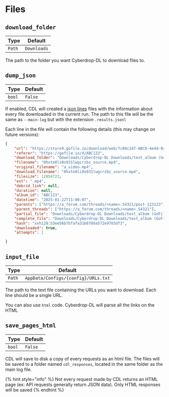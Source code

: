 # Files

## `download_folder`

| Type   | Default     |
| ------ | ----------- |
| `Path` | `Downloads` |

The path to the folder you want Cyberdrop-DL to download files to.

## `dump_json`

| Type   | Default |
| ------ | ------- |
| `bool` | `False` |

If enabled, CDL will created a [json lines](https://jsonlines.org/) files with the information about every file downloaded in the current run. The path to this file will be the same as `--main-log` but with the extension `.results.jsonl`

Each line in the file will contain the following details (this may change on future versions):

```json
{
    "url": "https://store9.gofile.io/download/web/7c88c147-ABCD-4e4d-9a6c-12345678/a_video.mp4",
    "referer": "https://gofile.io/d/ABC123",
    "download_folder": "Downloads/Cyberdrop-DL Downloads/test_album (GoFile)",
    "filename": "0hxte0li0o931lwgcrzbz_source.mp4",
    "original_filename": "a_video.mp4",
    "download_filename": "0hxte0li0o931lwgcrzbz_source.mp4",
    "filesize": 12054723,
    "ext": ".mp4",
    "debrid_link": null,
    "duration": null,
    "album_id": "ABC123",
    "datetime": "2025-01-22T11:00:07",
    "parents": ["https://a_forum.com/threads/<name>.54321/post-123123"],
    "parent_threads": ["https://a_forum.com/threads/<name>.54321"],
    "partial_file": "Downloads/Cyberdrop-DL Downloads/test_album (GoFile)/a_video.mp4.part",
    "complete_file": "Downloads/Cyberdrop-DL Downloads/test_album (GoFile)/a_video.mp4",
    "hash": "xxh128:53ee56b7bfafa31b8780a572e9783df3",
    "downloaded": true,
    "attempts": 1

}
```

## `input_file`

| Type   | Default                             |
| ------ | ----------------------------------- |
| `Path` | `AppData/Configs/{config}/URLs.txt` |

The path to the text file containing the URLs you want to download. Each line should be a single URL.

You can also use `html` code. Cyberdrop-DL will parse all the links on the HTML

## `save_pages_html`

| Type   | Default |
| ------ | ------- |
| `bool` | `False` |

CDL will save to disk a copy of every requests as an html file. The files will be saved to a folder named `cdl_responses`, located in the same folder as the main log file.

{% hint style="info" %}
Not every request made by CDL returns an HTML page (ex: API requests generally return JSON data). Only HTML responses will be saved
{% endhint %}
